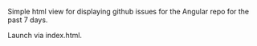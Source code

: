 Simple html view for displaying github issues for the Angular repo for the past 7 days.

Launch via index.html.